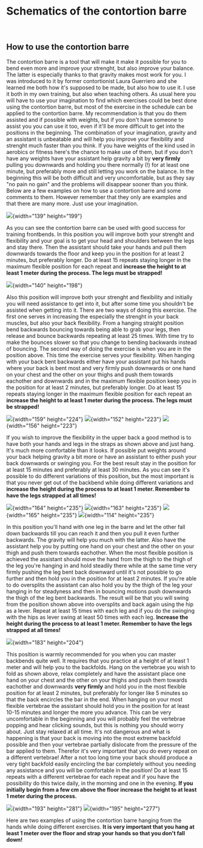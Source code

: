 # Schematics of the contortion barre

 

<!-- ![](/images/contortion_barre1.JPG){width="787" height="548"}

![](/images/contortion_barre2.JPG){width="793" height="1150"} -->

## How to use the contortion barre

The contortion barre is a tool that will make it make it possible for
you to bend even more and improve your strenght, but also improve your
balance. The latter is especially thanks to that gravity makes most work
for you. I was introduced to it by former contortionist Laura Guerriero
and she learned me both how it's supposed to be made, but also how to
use it. I use it both in my own training, but also when teaching others.
As usual here you will have to use your imagination to find which
exercises could be best done using the contortion barre, but most of the
exercise in the schedule can be applied to the contortion barre. My
recommendation is that you do them assisted and if possible with
weights, but if you don't have someone to assist you you can use it
too, even if it'll be more difficult to get into the positions in the
beginning. The combination of your imagination, gravity and an assistant
is unbeatable and will help you improve your flexibility and strenght
much faster than you think. If you have weights of the kind used in
aerobics or fitness here's the chance to make use of them, but if you
don't have any weights have your assistant help gravity a bit by **very
firmly** pulling you downwards and holding you there normally (!) for at
least one minute, but preferably more and still letting you work on the
balance. In the beginning this will be both difficult and very
uncomfortable, but as they say "no pain no gain" and the problems will
disappear sooner than you think. Below are a few examples on how to use
a contortion barre and some comments to them. However remember that they
only are examples and that there are many more. Just use your
imagination.

![](/images/imogene_winchester2.JPG){width="139" height="199"}

As you can see the contortion barre can be used with good success for
training frontbends. In this position you will improve both your
strenght and flexibility and your goal is to get your head and shoulders
between the legs and stay there. Then the assistant should take your
hands and pull them downwards towards the floor and keep you in the
position for at least 2 minutes, but preferably longer. Do at least 15
repeats staying longer in the maximum flexible position for each repeat
and <strong>increase the height to at least 1 meter during the process. <span class="underline">The legs must be strapped!</span></strong>

![](/images/imogene_winchester1.JPG){width="140" height="198"}

Also this position will improve both your strenght and flexibility and
initially you will need assistance to get into it, but after some time
you shouldn't be assisted when getting into it. There are two ways of
doing this exercise. The first one serves in increasing the especially
the strenght in your back muscles, but also your back flexibility. From
a hanging straight position bend backwards bouncing towards being able
to grab your legs, then release and bounce backwards repeating at least
25 times. With time try to make the bounces slower so that you change to
bending backwards instead of bouncing. The second way of doing the
exercise is when you are in the position above. This time the exercise
serves your flexibility. When hanging with your back bent backwards
either have your assistant put his hands where your back is bent most
and very firmly push downwards or one hand on your chest and the other
on your thighs and push them towards eachother and downwards and in the
maximum flexible position keep you in the position for at least 2
minutes, but preferably longer. Do at least 15 repeats staying longer in
the maximum flexible position for each repeat an <strong>increase the height to at least 1 meter during the process. <span class="underline">The legs must be strapped!</span></strong>

<div class="img-group">

![](/images/laura_guerriero4.JPG){width="159" height="224"}
![](/images/laura_guerriero6.JPG){width="152" height="223"}
![](/images/laura_guerriero5.JPG){width="156" height="223"}

</div>

If you wish to improve the flexibility in the upper back a good method
is to have both your hands and legs in the straps as shown above and
just hang. It's much more comfortable than it looks. If possible put
weights around your back helping gravity a bit more or have an assistant
to either push your back downwards or swinging you. For the best result
stay in the position for at least 15 minutes and preferably at least 30
minutes. As you can see it's possible to do different variations of
this position, but the most important is that you never get out of the
backbend while doing different variations and <strong>increase the height during the process to at least 1 meter. <span class="underline">Remember to have the legs strapped at all times!</span></strong>

<div class="img-group">

![](/images/laura_guerriero3.JPG){width="164" height="235"}
![](/images/laura_guerriero7.JPG){width="163" height="235"}
![](/images/laura_guerriero8.JPG){width="165" height="235"}
![](/images/imogene_winchester_4.jpg){width="114" height="235"}

</div>

In this position you'll hand with one leg in the barre and let the
other fall down backwards till you can reach it and then you pull it
even further backwards. The gravity will help you much with the latter.
Also have the assistant help you by putting one hand on your chest and
the other on your thigh and push them towards eachother. When the most
flexible position is achieved the assistant should move the hand from
the thigh to the thigh of the leg you're hanging in and hold steadily
there while at the same time very firmly pushing the leg bent back
downward until it's not possible to go further and then hold you in the
position for at least 2 minutes. If you're able to do oversplits the
assistant can also hold you by the thigh of the leg your hanging in for
steadyness and then in bouncing motions push downwards the thigh of the
leg bent backwards. The result will be that you will swing from the
position shown above into oversplits and back again using the hip as a
lever. Repeat at least 15 times with each leg and if you do the swinging
with the hips as lever swing at least 50 times with each leg. <strong>Increase the height during the process to at least 1 meter.  <span class="underline">Remember to have the legs strapped at all times!</span></strong>

![](/images/imogene_winchester_3.jpg){width="183" height="204"}

This position is warmly recommended for you when you can master
backbends quite well. It requires that you practice at a height of at
least 1 meter and will help you to the backfolds. Hang on the vertebrae
you wish to fold as shown above, relax completely and have the assistant
place one hand on your chest and the other on your thighs and push them
towards eachother and downwards **very firmly** and hold you in the most
flexible position for at least 2 minutes, but preferably for longer like
5 minutes so that the back encircles the bar in the end. When hanging on
your most flexible vertebrae the assistant should hold you in the
position for at least 10-15 minutes and longer the more you advance.
This can be very uncomfortable in the beginning and you will probably
feel the vertebrae popping and hear clicking sounds, but this is nothing
you should worry about. Just stay relaxed at all time. It's not
dangerous and what is happening is that your back is moving into the
most extreme backfold possible and then your vertebrae partially
dislocate from the pressure of the bar applied to them. Therefor it's
very important that you do every repeat on a different vertebrae! After
a not too long time your back should produce a very tight backfold
easily encircling the bar completely without you needing any assistance
and you will be comfortable in the position! Do at least 15 repeats with
a different vertebrae for each repeat and if you have the possibility do
this twice daily, in the morning and one in the evening. **If you initially begin from a few cm above the floor increase the height to at least 1 meter during the process.**

<div class="img-group">

![](/images/laura_guerriero1.JPG){width="193" height="281"}
![](/images/laura_guerriero2.JPG){width="195" height="277"}

</div>

Here are two examples of using the contortion barre hanging from the
hands while doing different exercises. <strong>It is <span class="underline">very important</span> that you hang at least 1 meter over the floor and strap your hands so that you don't fall down!</strong>
